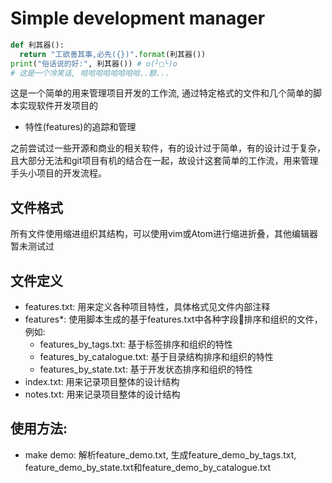 # Simple development manager
```python
def 利其器():
  return "工欲善其事,必先({})".format(利其器())
print("俗话说的好:", 利其器()) # o(╯□╰)o
# 这是一个冷笑话, 哈哈哈哈哈哈哈哈..额...
```

这是一个简单的用来管理项目开发的工作流, 通过特定格式的文件和几个简单的脚本实现软件开发项目的
* 特性(features)的追踪和管理

之前尝试过一些开源和商业的相关软件，有的设计过于简单，有的设计过于复杂，且大部分无法和git项目有机的结合在一起，故设计这套简单的工作流，用来管理手头小项目的开发流程。

## 文件格式
所有文件使用缩进组织其结构，可以使用vim或Atom进行缩进折叠，其他编辑器暂未测试过

## 文件定义
* features.txt: 用来定义各种项目特性，具体格式见文件内部注释
* features*: 使用脚本生成的基于features.txt中各种字段排序和组织的文件，例如:
  * features_by_tags.txt: 基于标签排序和组织的特性
  * features_by_catalogue.txt: 基于目录结构排序和组织的特性
  * features_by_state.txt: 基于开发状态排序和组织的特性
* index.txt: 用来记录项目整体的设计结构
* notes.txt: 用来记录项目整体的设计结构

## 使用方法:
* make demo: 解析feature_demo.txt, 生成feature_demo_by_tags.txt, feature_demo_by_state.txt和feature_demo_by_catalogue.txt
